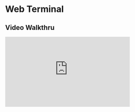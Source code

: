 # Web Terminal

## Video Walkthru

<div class="video-wrapper">
  <iframe width="400" height="225" src="https://www.youtube.com/embed/Qh9BfKo2wIg&t=762s" frameborder="0" allowfullscreen></iframe>
</div>
